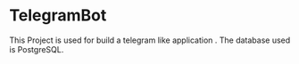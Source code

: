 # TelegramBot
This Project is used for build a telegram like application . The database used is PostgreSQL.

